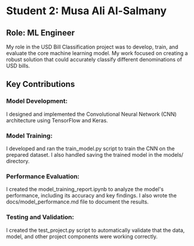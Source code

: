 # Student 2: Musa Ali Al-Salmany
## Role: ML Engineer
My role in the USD Bill Classification project was to develop, train, and evaluate the core machine learning model. My work focused on creating a robust solution that could accurately classify different denominations of USD bills.

## Key Contributions
### Model Development: 
I designed and implemented the Convolutional Neural Network (CNN) architecture using TensorFlow and Keras.

### Model Training: 
I developed and ran the train_model.py script to train the CNN on the prepared dataset. I also handled saving the trained model in the models/ directory.

### Performance Evaluation: 
I created the model_training_report.ipynb to analyze the model's performance, including its accuracy and key findings. I also wrote the docs/model_performance.md file to document the results.

### Testing and Validation: 
I created the test_project.py script to automatically validate that the data, model, and other project components were working correctly.
